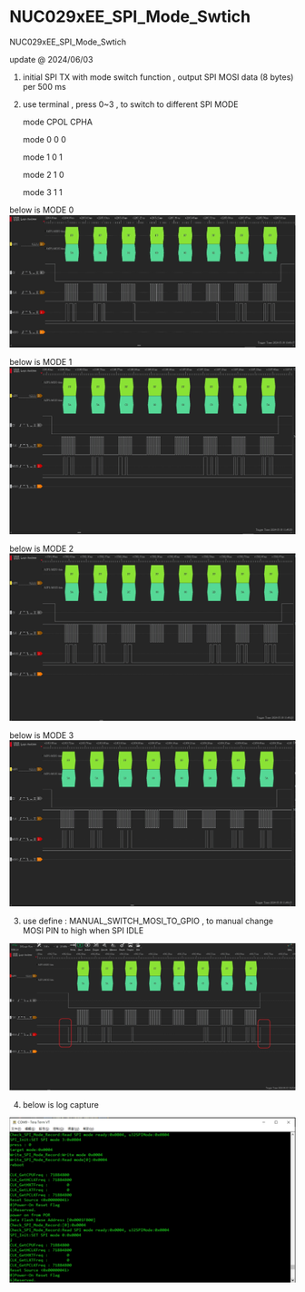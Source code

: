 # NUC029xEE_SPI_Mode_Swtich
 NUC029xEE_SPI_Mode_Swtich


update @ 2024/06/03

1. initial SPI TX with mode switch function , output SPI MOSI data (8 bytes) per 500 ms

2. use terminal , press 0~3 , to switch to different SPI MODE

    mode	    CPOL	CPHA
	
    mode 0	    0	    0
	
    mode 1	    0	    1
	
    mode 2	    1	    0
	
    mode 3	    1	    1
	
	
below is MODE 0
![image](https://github.com/released/NUC029xEE_SPI_Mode_Swtich/blob/main/mode_0.jpg)


below is MODE 1	
![image](https://github.com/released/NUC029xEE_SPI_Mode_Swtich/blob/main/mode_1.jpg)


below is MODE 2	
![image](https://github.com/released/NUC029xEE_SPI_Mode_Swtich/blob/main/mode_2.jpg)
	
	
below is MODE 3	
![image](https://github.com/released/NUC029xEE_SPI_Mode_Swtich/blob/main/mode_3.jpg)	


3. use define : MANUAL_SWITCH_MOSI_TO_GPIO , to manual change MOSI PIN to high when SPI IDLE

![image](https://github.com/released/NUC029xEE_SPI_Mode_Swtich/blob/main/gpio_function_swap.jpg)


4. below is log capture 

![image](https://github.com/released/NUC029xEE_SPI_Mode_Swtich/blob/main/log.jpg)

